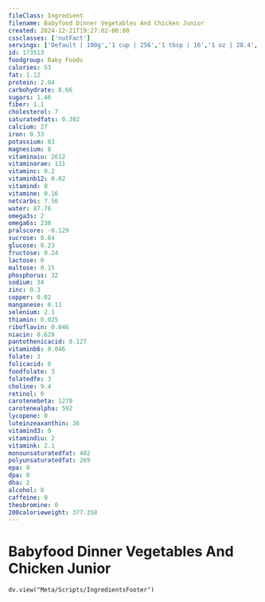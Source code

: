 ```yaml
---
fileClass: Ingredient
filename: Babyfood Dinner Vegetables And Chicken Junior
created: 2024-12-21T19:27:02-06:00
cssclasses: ['nutFact']
servings: ['Default | 100g','1 cup | 256','1 tbsp | 16','1 oz | 28.4','1 jar | 170','1 jar beech-nut stage 3 (6 oz) | 170','1 jar gerber third foods (6 oz) | 170']
id: 173513
foodgroup: Baby Foods
calories: 53
fat: 1.12
protein: 2.04
carbohydrate: 8.66
sugars: 1.46
fiber: 1.1
cholesterol: 7
saturatedfats: 0.302
calcium: 27
iron: 0.33
potassium: 83
magnesium: 8
vitaminaiu: 2612
vitaminarae: 131
vitaminc: 0.2
vitaminb12: 0.02
vitamind: 0
vitamine: 0.16
netcarbs: 7.56
water: 87.76
omega3s: 2
omega6s: 238
pralscore: -0.129
sucrose: 0.84
glucose: 0.23
fructose: 0.24
lactose: 0
maltose: 0.15
phosphorus: 32
sodium: 34
zinc: 0.3
copper: 0.02
manganese: 0.11
selenium: 2.1
thiamin: 0.025
riboflavin: 0.046
niacin: 0.628
pantothenicacid: 0.127
vitaminb6: 0.046
folate: 3
folicacid: 0
foodfolate: 3
folatedfe: 3
choline: 9.4
retinol: 0
carotenebeta: 1270
carotenealpha: 592
lycopene: 0
luteinzeaxanthin: 36
vitamind3: 0
vitamindiu: 2
vitamink: 2.1
monounsaturatedfat: 402
polyunsaturatedfat: 269
epa: 0
dpa: 0
dha: 2
alcohol: 0
caffeine: 0
theobromine: 0
200calorieweight: 377.358
---
```


# Babyfood Dinner Vegetables And Chicken Junior

```dataviewjs
dv.view("Meta/Scripts/IngredientsFooter")
```